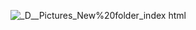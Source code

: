 
![_D__Pictures_New%20folder_index html](https://github.com/Devananthk85/website-sample/assets/126467072/a9f917ca-a921-4c65-9c0f-77bcb8ba4b5d)
